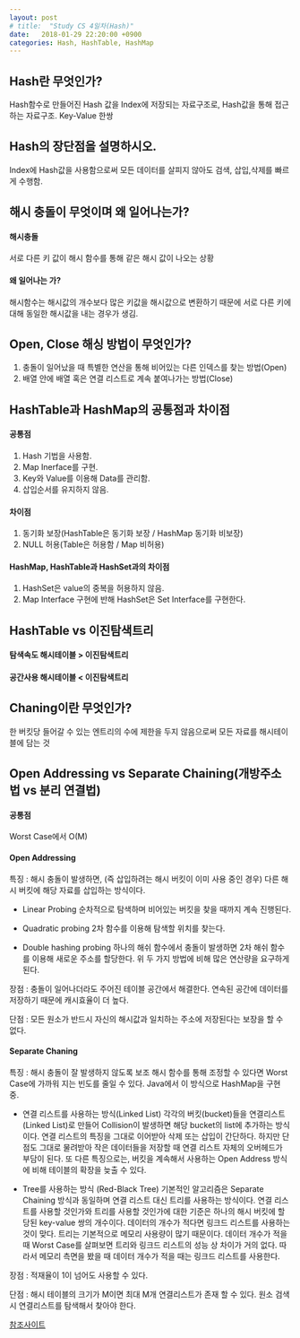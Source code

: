```yaml
---
layout: post
# title:  "Study CS 4일차(Hash)"
date:   2018-01-29 22:20:00 +0900
categories: Hash, HashTable, HashMap
---
```


## Hash란 무엇인가?

Hash함수로 만들어진 Hash 값을 Index에 저장되는 자료구조로, Hash값을 통해 접근하는 자료구조. Key-Value 한쌍

## Hash의 장단점을 설명하시오.

Index에 Hash값을 사용함으로써 모든 데이터를 살피지 않아도 검색, 삽입,삭제를 빠르게 수행함.

## 해시 충돌이 무엇이며 왜 일어나는가?

#### 해시충돌

서로 다른 키 값이 해시 함수를 통해 같은 해시 값이 나오는 상황

#### 왜 일어나는 가?

해시함수는 해시값의 개수보다 많은 키값을 해시값으로 변환하기 때문에 서로 다른 키에 대해 동일한 해시값을 내는 경우가 생김.

## Open, Close 해싱 방법이 무엇인가?

1. 충돌이 일어났을 때 특별한 연산을 통해 비어있는 다른 인덱스를 찾는 방법(Open)
2. 배열 안에 배열 혹은 연결 리스트로 계속 붙여나가는 방법(Close)

## HashTable과 HashMap의 공통점과 차이점

#### 공통점

1. Hash 기법을 사용함.
2. Map Inerface를 구현.
3. Key와 Value를 이용해 Data를 관리함.
4. 삽입순서를 유지하지 않음.

#### 차이점

1. 동기화 보장(HashTable은 동기화 보장 / HashMap 동기화 비보장)
2. NULL 허용(Table은 허용함 / Map 비허용)

#### HashMap, HashTable과 HashSet과의 차이점

1. HashSet은 value의 중복을 허용하지 않음.
2. Map Interface 구현에 반해 HashSet은 Set Interface를 구현한다.

## HashTable vs 이진탐색트리

#### 탐색속도 해시테이블 > 이진탐색트리

#### 공간사용 해시테이블 < 이진탐색트리

## Chaning이란 무엇인가?

한 버킷당 들어갈 수 있는 엔트리의 수에 제한을 두지 않음으로써 모든 자료를 해시테이블에 담는 것

## Open Addressing vs Separate Chaining(개방주소법 vs 분리 연결법)

#### 공통점

Worst Case에서 O(M)

#### Open Addressing

특징 : 해시 충돌이 발생하면, (즉 삽입하려는 해시 버킷이 이미 사용 중인 경우) 다른 해시 버킷에 해당 자료를 삽입하는 방식이다.

- Linear Probing
순차적으로 탐색하며 비어있는 버킷을 찾을 때까지 계속 진행된다.

- Quadratic probing
2차 함수를 이용해 탐색할 위치를 찾는다.

- Double hashing probing
하나의 해쉬 함수에서 충돌이 발생하면 2차 해쉬 함수를 이용해 새로운 주소를 할당한다. 위 두 가지 방법에 비해 많은 연산량을 요구하게 된다.

장점 : 충돌이 일어나더라도 주어진 테이블 공간에서 해결한다. 연속된 공간에 데이터를 저장하기 때문에 캐시효율이 더 높다.

단점 : 모든 원소가 반드시 자신의 해시값과 일치하는 주소에 저장된다는 보장을 할 수 없다.

#### Separate Chaning

특징 : 해시 충돌이 잘 발생하지 않도록 보조 해시 함수를 통해 조정할 수 있다면 Worst Case에 가까워 지는 빈도를 줄일 수 있다. Java에서 이 방식으로 HashMap을 구현 중.

- 연결 리스트를 사용하는 방식(Linked List)
각각의 버킷(bucket)들을 연결리스트(Linked List)로 만들어 Collision이 발생하면 해당 bucket의 list에 추가하는 방식이다. 연결 리스트의 특징을 그대로 이어받아 삭제 또는 삽입이 간단하다. 하지만 단점도 그대로 물려받아 작은 데이터들을 저장할 때 연결 리스트 자체의 오버헤드가 부담이 된다. 또 다른 특징으로는, 버킷을 계속해서 사용하는 Open Address 방식에 비해 테이블의 확장을 늦출 수 있다.

- Tree를 사용하는 방식 (Red-Black Tree)
기본적인 알고리즘은 Separate Chaining 방식과 동일하며 연결 리스트 대신 트리를 사용하는 방식이다. 연결 리스트를 사용할 것인가와 트리를 사용할 것인가에 대한 기준은 하나의 해시 버킷에 할당된 key-value 쌍의 개수이다. 데이터의 개수가 적다면 링크드 리스트를 사용하는 것이 맞다. 트리는 기본적으로 메모리 사용량이 많기 때문이다. 데이터 개수가 적을 때 Worst Case를 살펴보면 트리와 링크드 리스트의 성능 상 차이가 거의 없다. 따라서 메모리 측면을 봤을 때 데이터 개수가 적을 때는 링크드 리스트를 사용한다.

장점 : 적재율이 1이 넘어도 사용할 수 있다.

단점 : 해시 테이블의 크기가 M이면 최대 M개 연결리스트가 존재 할 수 있다. 원소 검색 시 연결리스트를 탐색해서 찾아야 한다.

[참조사이트](https://github.com/JaeYeopHan/Interview_Question_for_Beginner/tree/master/DataStructure#hashtable)

[jekyll-gh]:   https://github.com/quarl894